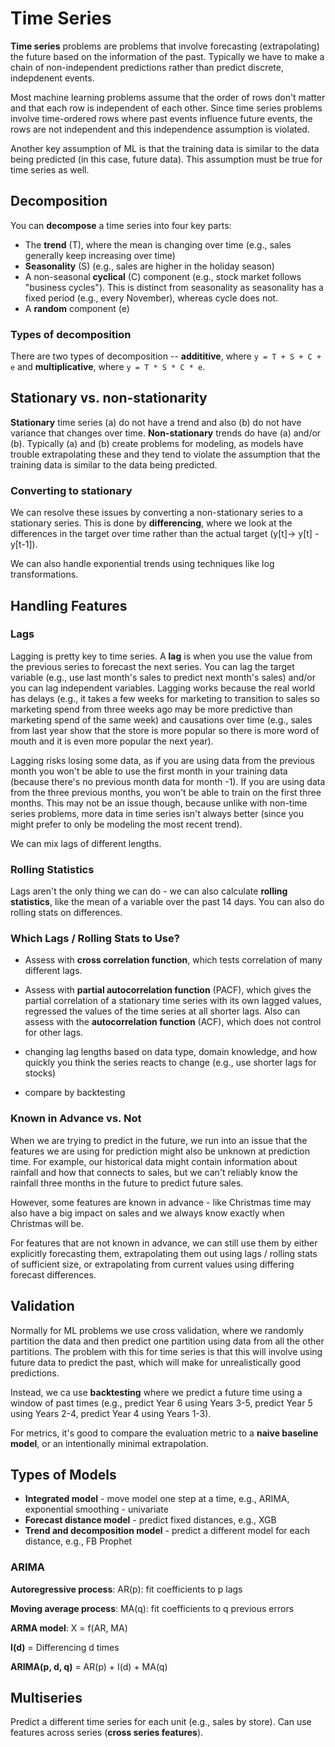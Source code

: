 # Time Series

**Time series** problems are problems that involve forecasting (extrapolating) the future based on the information of the past. Typically we have to make a chain of non-independent predictions rather than predict discrete, indepdenent events.

Most machine learning problems assume that the order of rows don't matter and that each row is independent of each other. Since time series problems involve time-ordered rows where past events influence future events, the rows are not independent and this independence assumption is violated.

Another key assumption of ML is that the training data is similar to the data being predicted (in this case, future data). This assumption must be true for time series as well.


## Decomposition

You can **decompose** a time series into four key parts:

- The **trend** (T), where the mean is changing over time (e.g., sales generally keep increasing over time)
- **Seasonality** (S) (e.g., sales are higher in the holiday season)
- A non-seasonal **cyclical** (C) component (e.g., stock market follows "business cycles"). This is distinct from seasonality as seasonality has a fixed period (e.g., every November), whereas cycle does not.
- A **random** component (e)

### Types of decomposition

There are two types of decomposition -- **addititive**, where `y = T + S + C + e` and **multiplicative**, where `y = T * S * C * e`.


## Stationary vs. non-stationarity

**Stationary** time series (a) do not have a trend and also (b) do not have variance that changes over time. **Non-stationary** trends do have (a) and/or (b). Typically (a) and (b) create problems for modeling, as models have trouble extrapolating these and they tend to violate the assumption that the training data is similar to the data being predicted.

### Converting to stationary

We can resolve these issues by converting a non-stationary series to a stationary series. This is done by **differencing**, where we look at the differences in the target over time rather than the actual target (y[t]-> y[t] - y[t-1]).

We can also handle exponential trends using techniques like log transformations.


## Handling Features

### Lags

Lagging is pretty key to time series. A **lag** is when you use the value from the previous series to forecast the next series. You can lag the target variable (e.g., use last month's sales to predict next month's sales) and/or you can lag independent variables. Lagging works because the real world has delays (e.g., it takes a few weeks for marketing to transition to sales so marketing spend from three weeks ago may be more predictive than marketing spend of the same week) and causations over time (e.g., sales from last year show that the store is more popular so there is more word of mouth and it is even more popular the next year).

Lagging risks losing some data, as if you are using data from the previous month you won't be able to use the first month in your training data (because there's no previous month data for month -1). If you are using data from the three previous months, you won't be able to train on the first three months. This may not be an issue though, because unlike with non-time series problems, more data in time series isn't always better (since you might prefer to only be modeling the most recent trend).

We can mix lags of different lengths.

### Rolling Statistics

Lags aren't the only thing we can do - we can also calculate **rolling statistics**, like the mean of a variable over the past 14 days. You can also do rolling stats on differences.

### Which Lags / Rolling Stats to Use?

- Assess with **cross correlation function**, which tests correlation of many different lags.

- Assess with **partial autocorrelation function** (PACF), which gives the partial correlation of a stationary time series with its own lagged values, regressed the values of the time series at all shorter lags. Also can assess with the **autocorrelation function** (ACF), which does not control for other lags. 

- changing lag lengths based on data type, domain knowledge, and how quickly you think the series reacts to change (e.g., use shorter lags for stocks)

- compare by backtesting

### Known in Advance vs. Not

When we are trying to predict in the future, we run into an issue that the features we are using for prediction might also be unknown at prediction time. For example, our historical data might contain information about rainfall and how that connects to sales, but we can't reliably know the rainfall three months in the future to predict future sales.

However, some features are known in advance - like Christmas time may also have a big impact on sales and we always know exactly when Christmas will be.

For features that are not known in advance, we can still use them by either explicitly forecasting them, extrapolating them out using lags / rolling stats of sufficient size, or extrapolating from current values using differing forecast differences.


## Validation

Normally for ML problems we use cross validation, where we randomly partition the data and then predict one partition using data from all the other partitions. The problem with this for time series is that this will involve using future data to predict the past, which will make for unrealistically good predictions.

Instead, we ca use **backtesting** where we predict a future time using a window of past times (e.g., predict Year 6 using Years 3-5, predict Year 5 using Years 2-4, predict Year 4 using Years 1-3).

For metrics, it's good to compare the evaluation metric to a **naive baseline model**, or an intentionally minimal extrapolation.


## Types of Models

- **Integrated model** - move model one step at a time, e.g., ARIMA, exponential smoothing - univariate
- **Forecast distance model** - predict fixed distances, e.g., XGB
- **Trend and decomposition model** - predict a different model for each distance, e.g., FB Prophet

### ARIMA

**Autoregressive process**: AR(p): fit coefficients to p lags

**Moving average process**: MA(q): fit coefficients to q previous errors

**ARMA model**: X = f(AR, MA)

**I(d)** = Differencing d times

**ARIMA(p, d, q)** = AR(p) + I(d) + MA(q)


## Multiseries

Predict a different time series for each unit (e.g., sales by store). Can use features across series (**cross series features**).
